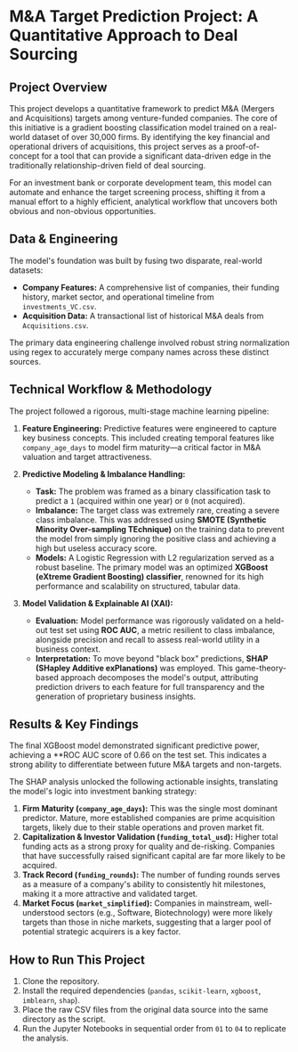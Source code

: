 # M&A Target Prediction Project: A Quantitative Approach to Deal Sourcing

## Project Overview

This project develops a quantitative framework to predict M&A (Mergers and Acquisitions) targets among venture-funded companies. The core of this initiative is a gradient boosting classification model trained on a real-world dataset of over 30,000 firms. By identifying the key financial and operational drivers of acquisitions, this project serves as a proof-of-concept for a tool that can provide a significant data-driven edge in the traditionally relationship-driven field of deal sourcing.

For an investment bank or corporate development team, this model can automate and enhance the target screening process, shifting it from a manual effort to a highly efficient, analytical workflow that uncovers both obvious and non-obvious opportunities.

## Data & Engineering

The model's foundation was built by fusing two disparate, real-world datasets:

* **Company Features:** A comprehensive list of companies, their funding history, market sector, and operational timeline from `investments_VC.csv`.
* **Acquisition Data:** A transactional list of historical M&A deals from `Acquisitions.csv`.

The primary data engineering challenge involved robust string normalization using regex to accurately merge company names across these distinct sources.

## Technical Workflow & Methodology

The project followed a rigorous, multi-stage machine learning pipeline:

1.  **Feature Engineering:** Predictive features were engineered to capture key business concepts. This included creating temporal features like `company_age_days` to model firm maturity—a critical factor in M&A valuation and target attractiveness.

2.  **Predictive Modeling & Imbalance Handling:**
    * **Task:** The problem was framed as a binary classification task to predict a `1` (acquired within one year) or `0` (not acquired).
    * **Imbalance:** The target class was extremely rare, creating a severe class imbalance. This was addressed using **SMOTE (Synthetic Minority Over-sampling TEchnique)** on the training data to prevent the model from simply ignoring the positive class and achieving a high but useless accuracy score.
    * **Models:** A Logistic Regression with L2 regularization served as a robust baseline. The primary model was an optimized **XGBoost (eXtreme Gradient Boosting) classifier**, renowned for its high performance and scalability on structured, tabular data.

3.  **Model Validation & Explainable AI (XAI):**
    * **Evaluation:** Model performance was rigorously validated on a held-out test set using **ROC AUC**, a metric resilient to class imbalance, alongside precision and recall to assess real-world utility in a business context.
    * **Interpretation:** To move beyond "black box" predictions, **SHAP (SHapley Additive exPlanations)** was employed. This game-theory-based approach decomposes the model's output, attributing prediction drivers to each feature for full transparency and the generation of proprietary business insights.

## Results & Key Findings

The final XGBoost model demonstrated significant predictive power, achieving a **ROC AUC score of 0.66 on the test set. This indicates a strong ability to differentiate between future M&A targets and non-targets.

The SHAP analysis unlocked the following actionable insights, translating the model's logic into investment banking strategy:

1.  **Firm Maturity (`company_age_days`):** This was the single most dominant predictor. Mature, more established companies are prime acquisition targets, likely due to their stable operations and proven market fit.
2.  **Capitalization & Investor Validation (`funding_total_usd`):** Higher total funding acts as a strong proxy for quality and de-risking. Companies that have successfully raised significant capital are far more likely to be acquired.
3.  **Track Record (`funding_rounds`):** The number of funding rounds serves as a measure of a company's ability to consistently hit milestones, making it a more attractive and validated target.
4.  **Market Focus (`market_simplified`):** Companies in mainstream, well-understood sectors (e.g., Software, Biotechnology) were more likely targets than those in niche markets, suggesting that a larger pool of potential strategic acquirers is a key factor.

## How to Run This Project

1.  Clone the repository.
2.  Install the required dependencies (`pandas`, `scikit-learn`, `xgboost`, `imblearn`, `shap`).
3.  Place the raw CSV files from the original data source into the same directory as the script.
4.  Run the Jupyter Notebooks in sequential order from `01` to `04` to replicate the analysis.

